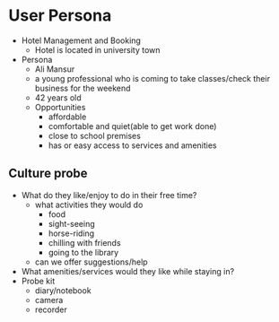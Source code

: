 # User Persona

- Hotel Management and Booking
  - Hotel is located in university town
- Persona
  - Ali Mansur
  - a young professional who is coming to take classes/check their business for the weekend
  - 42 years old
  - Opportunities
    - affordable
    - comfortable and quiet(able to get work done)
    - close to school premises
    - has or easy access to services and amenities



## Culture probe

- What do they like/enjoy to do in their free time?
  - what activities they would do
    - food
    - sight-seeing
    - horse-riding
    - chilling with friends
    - going to the library
  - can we offer suggestions/help
- What amenities/services would they like while staying in?
- Probe kit
  - diary/notebook
  - camera
  - recorder
